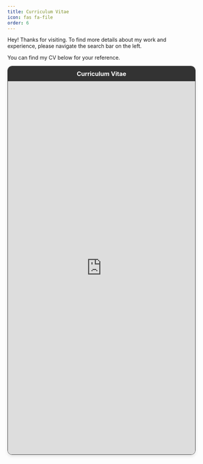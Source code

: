 ```yaml
---
title: Curriculum Vitae
icon: fas fa-file
order: 6
---
```


Hey! Thanks for visiting. 
To find more details about my work and experience, please navigate the search bar on the left.

You can find my CV below for your reference.


<!-- <object data="/assets/anand_resume(1).pdf" width="100%" height="1050" type='application/pdf'> -->

<div style="border: 1px solid #333; border-radius: 12px; box-shadow: 0 4px 8px rgba(0, 0, 0, 0.1); overflow: hidden;">
  <!-- Top bar -->
  <div style="background: #333; color: white; padding: 10px; text-align: center; font-size: 16px; font-weight: bold;">
    Curriculum Vitae
  </div>
  <!-- Embedded PDF -->
  <iframe src="https://drive.google.com/file/d/1bM0yNf8e1ozfbHm41wLzY15BgP3IfUpJ/preview" 
          width="100%" 
          height="1000px" 
          type="application/pdf" 
          style="border: none;">
    Your browser does not support iframes. You can view the CV directly 
    <a href="https://drive.google.com/file/d/1bM0yNf8e1ozfbHm41wLzY15BgP3IfUpJ/view?usp=sharing">here</a>.
  </iframe>
</div>